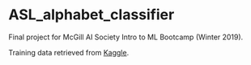 # ASL_alphabet_classifier



Final project for McGill AI Society Intro to ML Bootcamp (Winter 2019). 

Training data retrieved from [Kaggle](https://www.kaggle.com/grassknoted/asl-alphabet).